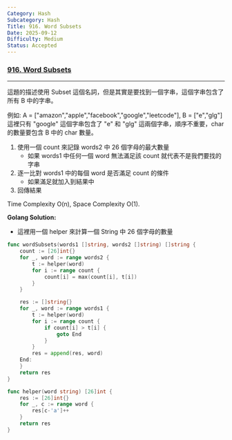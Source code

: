 ```yaml
---
Category: Hash
Subcategory: Hash
Title: 916. Word Subsets
Date: 2025-09-12
Difficulty: Medium
Status: Accepted
---
```

### [916. Word Subsets]

[916. Word Subsets]: https://leetcode.com/problems/word-subsets/

---

這題的描述使用 Subset 這個名詞，但是其實是要找到一個字串，這個字串包含了所有 B 中的字串。

例如: A = ["amazon","apple","facebook","google","leetcode"], B = ["e","glg"]
這裡只有 "google" 這個字串包含了 "e" 和 "glg" 這兩個字串，順序不重要，char 的數量要包含 B 中的 char 數量。

1.  使用一個 count 來記錄 words2 中 26 個字母的最大數量
    -   如果 words1 中任何一個 word 無法滿足該 count 就代表不是我們要找的字串
2.  逐一比對 words1 中的每個 word 是否滿足 count 的條件
    -   如果滿足就加入到結果中
3.  回傳結果

Time Complexity O(n), Space Complexity O(1).

**Golang Solution:**
-   這裡用一個 helper 來計算一個 String 中 26 個字母的數量
```go
func wordSubsets(words1 []string, words2 []string) []string {
	count := [26]int{}
	for _, word := range words2 {
		t := helper(word)
		for i := range count {
			count[i] = max(count[i], t[i])
		}
	}

	res := []string{}
	for _, word := range words1 {
		t := helper(word)
		for i := range count {
			if count[i] > t[i] {
				goto End
			}
		}
		res = append(res, word)
	End:
	}
	return res
}

func helper(word string) [26]int {
	res := [26]int{}
	for _, c := range word {
		res[c-'a']++
	}
	return res
}
```